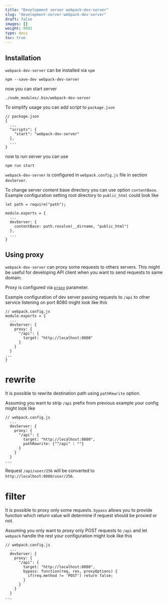 ```yaml
---
title: "Development server webpack-dev-server"
slug: "development-server-webpack-dev-server"
draft: false
images: []
weight: 9992
type: docs
toc: true
---
```


## Installation
`webpack-dev-server` can be installed via `npm`
```
npm --save-dev webpack-dev-server
```
now you can start server 
```
./node_modules/.bin/webpack-dev-server
```
To simplify usage you can add script to `package.json`
```
// package.json
{
  ...
  "scripts": {
    "start": "webpack-dev-server"
  },
  ...
}
```
now to run server you can use
```
npm run start
```

`webpack-dev-server` is configured in `webpack.config.js` file in section `devServer`.

To change server content base directory you can use option `contentBase`.
Example configuration setting root directory to `public_html` could look like
```
let path = require("path");

module.exports = {
  ...
  devServer: {
    contentBase: path.resolve(__dirname, "public_html")
  },
  ...
}
```

## Using proxy
`webpack-dev-server` can proxy some requests to others servers. This might be useful for developing API client when you want to send requests to same domain.

Proxy is configured via [`proxy`][1] parameter.

Example configuration of dev server passing requests to `/api` to other service listening on port 8080 might look like this
```
// webpack.config.js
module.exports = {
  ...
  devServer: {
    proxy: {
      "/api": {
        target: "http://localhost:8080"
      }
    }
  }
...
}
```
# rewrite

It is possible to rewrite destination path using `pathRewrite` option. 

Assuming you want to strip `/api` prefix from previous example your config might look like
```
// webpack.config.js
  ...
  devServer: {
    proxy: {
      "/api": {
        target: "http://localhost:8080",
        pathRewrite: {"^/api" : ""}
      }
    }
  }
...
```
Request `/api/user/256` will be converted to `http://localhost:8080/user/256`.

# filter
It is possible to proxy only some requests. `bypass` allows you to provide function which return value will determine if request should be proxied or not.

Assuming you only want to proxy only POST requests to `/api` and let `webpack` handle the rest your configuration might look like this

```
// webpack.config.js
  ...
  devServer: {
    proxy: {
      "/api": {
        target: "http://localhost:8080",
        bypass: function(req, res, proxyOptions) {
          if(req.method != 'POST') return false;
        }
      }
    }
  }
...
```

  [1]: https://webpack.js.org/configuration/dev-server/#devserver-proxy

